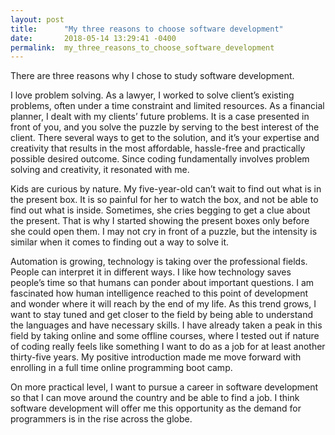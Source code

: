 ```yaml
---
layout: post
title:      "My three reasons to choose software development"
date:       2018-05-14 13:29:41 -0400
permalink:  my_three_reasons_to_choose_software_development
---
```



There are three reasons why I chose to study software development. 

I love problem solving. As a lawyer, I worked to solve client’s existing problems, often under a time constraint and limited resources. As a financial planner, I dealt with my clients’ future problems. It is a case presented in front of you, and you solve the puzzle by serving to the best interest of the client. There several ways to get to the solution, and it’s your expertise and creativity that results in the most affordable, hassle-free and practically possible desired outcome. Since coding fundamentally involves problem solving and creativity, it resonated with me. 

Kids are curious by nature. My five-year-old can’t wait to find out what is in the present box. It is so painful for her to watch the box, and not be able to find out what is inside. Sometimes, she cries begging to get a clue about the present. That is why I started showing the present boxes only before she could open them. I may not cry in front of a puzzle, but the intensity is similar when it comes to finding out a way to solve it. 

Automation is growing, technology is taking over the professional fields. People can interpret it in different ways. I like how technology saves people’s time so that humans can ponder about important questions. I am fascinated how human intelligence reached to this point of development and wonder where it will reach by the end of my life. As this trend grows, I want to stay tuned and get closer to the field by being able to understand the languages and have necessary skills. I have already taken a peak in this field by taking online and some offline courses, where I tested out if nature of coding really feels like something I want to do as a job for at least another thirty-five years. My positive introduction made me move forward with enrolling in a full time online programming boot camp. 

On more practical level, I want to pursue a career in software development so that I can move around the country and be able to find a job. I think software development will offer me this opportunity as the demand for programmers is in the rise across the globe. 




